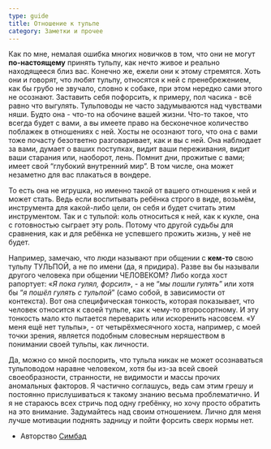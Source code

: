 ```yaml
---
type: guide
title: Отношение к тульпе
category: Заметки и прочее
---
```




Как по мне, немалая ошибка многих новичков в том, что они не могут **по-настоящему** принять тульпу, как нечто живое и реально находящееся близ вас. Конечно же, ежели они к этому стремятся. Хоть они и говорят, что любят тульпу, относятся к ней с пренебрежением, как бы грубо не звучало, словно к собаке, при этом нередко сами этого не осознают. Заставить себя пофорсить, к примеру, пол часика - всё равно что выгулять. Тульповоды не часто задумываются над чувствами няши. Будто она - что-то на обочине вашей жизни. Что-то такое, что всегда будет с вами, а вы имеете право на бесконечное количество поблажек в отношениях с ней. Хосты не осознают того, что она с вами тоже почасту безответно разговаривает, как и вы с ней. Она наблюдает за вами, думает о ваших поступках, видит ваши переживания, видит ваши старания или, наоборот, лень. Помнит дни, прожитые с вами; имеет свой “глубокий внутренний мир”. В том числе, она может незаметно для вас плакаться в вондере.

То есть она не игрушка, но именно такой от вашего отношения к ней и может стать. Ведь если воспитывать ребёнка строго в виде, возьмём, инструмента для какой-либо цели, он себя и будет считать этим инструментом. Так и с тульпой: коль относиться к ней, как к кукле, она с готовностью сыграет эту роль. Потому что другой судьбы для сравнения, как и для ребёнка не успевшего прожить жизнь, у неё не будет.

Например, замечаю, что люди называют при общении с **кем-то** свою тульпу ТУЛЬПОЙ, а не по имени (да, я придира). Разве вы бы называли другого человека при общении ЧЕЛОВЕКОМ? Либо когда хост рапортует: «_Я пока гулял, форсил_», - а не “_мы пошли гулять_” или хотя бы “_я пошёл гулять с тульпой_” (само собой, в зависимости от контекста). Вот она специфическая тонкость, которая показывает, что человек относится к своей тульпе, как к чему-то второсортному. И эту тонкость мало кто пытается переварить или искоренить насовсем. «У меня ещё нет тульпы», - от четырёхмесячного хоста, например, с моей точки зрения, является подобным словесным неряшеством в понимании своей тульпы, как личности.

Да, можно со мной поспорить, что тульпа никак не может осознаваться тульповодом наравне человеком, хотя бы из-за всей своей своеобразности, странности, не видимости и массы прочих аномальных факторов. Я частично соглашусь, ведь сам этим грешу и постоянно прислушиваться к такому знанию весьма проблематично. И я не стараюсь всех стричь под одну гребёнку, но хочу просто обратить на это внимание. Задумайтесь над своим отношением. Лично для меня лучше мотивации поднять задницу и пойти форсить сверх нормы нет.


  * Авторство [Симбад](http://simbad00.tumblr.com/)